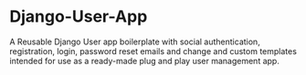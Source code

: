 # Django-User-App

A Reusable Django User app boilerplate with social authentication, registration, login, password reset emails and change and custom templates intended for use as a ready-made plug and play user management app.
